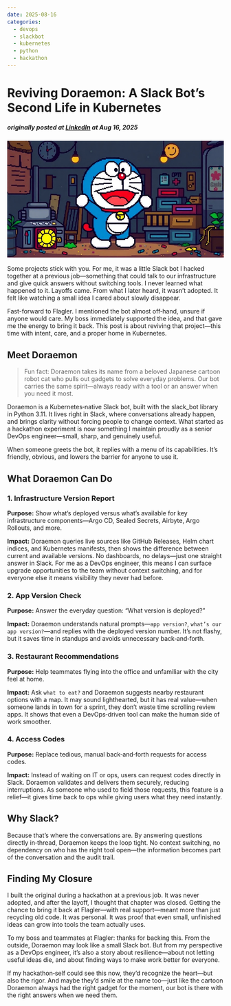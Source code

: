 ```yaml
---
date: 2025-08-16
categories:
  - devops
  - slackbot
  - kubernetes
  - python
  - hackathon
---
```

# Reviving Doraemon: A Slack Bot’s Second Life in Kubernetes
##### originally posted at [LinkedIn](https://www.linkedin.com/pulse/reviving-doraemon-slack-bots-second-life-kubernetes-janus-chung-nzync/) at Aug 16, 2025

![Automation bots have evolved. What’s next?](../../assets/blog/doraemon/banner.jpg)

Some projects stick with you. For me, it was a little Slack bot I hacked together at a previous job—something that could talk to our infrastructure and give quick answers without switching tools. I never learned what happened to it. Layoffs came. From what I later heard, it wasn’t adopted. It felt like watching a small idea I cared about slowly disappear.

Fast-forward to Flagler. I mentioned the bot almost off‑hand, unsure if anyone would care. My boss immediately supported the idea, and that gave me the energy to bring it back. This post is about reviving that project—this time with intent, care, and a proper home in Kubernetes.

<!-- more -->

## Meet Doraemon

> Fun fact: Doraemon takes its name from a beloved Japanese cartoon robot cat who pulls out gadgets to solve everyday problems. Our bot carries the same spirit—always ready with a tool or an answer when you need it most.

Doraemon is a Kubernetes‑native Slack bot, built with the slack_bot library in Python 3.11. It lives right in Slack, where conversations already happen, and brings clarity without forcing people to change context. What started as a hackathon experiment is now something I maintain proudly as a senior DevOps engineer—small, sharp, and genuinely useful.

When someone greets the bot, it replies with a menu of its capabilities. It’s friendly, obvious, and lowers the barrier for anyone to use it.

## What Doraemon Can Do

### 1. Infrastructure Version Report

__Purpose:__ Show what’s deployed versus what’s available for key infrastructure components—Argo CD, Sealed Secrets, Airbyte, Argo Rollouts, and more.

__Impact:__ Doraemon queries live sources like GitHub Releases, Helm chart indices, and Kubernetes manifests, then shows the difference between current and available versions. No dashboards, no delays—just one straight answer in Slack. For me as a DevOps engineer, this means I can surface upgrade opportunities to the team without context switching, and for everyone else it means visibility they never had before.

### 2. App Version Check

__Purpose:__ Answer the everyday question: “What version is deployed?”

__Impact:__ Doraemon understands natural prompts—`app version?`, `what’s our app version?`—and replies with the deployed version number. It’s not flashy, but it saves time in standups and avoids unnecessary back‑and‑forth.

### 3. Restaurant Recommendations

__Purpose:__ Help teammates flying into the office and unfamiliar with the city feel at home.

__Impact:__ Ask `what to eat?` and Doraemon suggests nearby restaurant options with a map. It may sound lighthearted, but it has real value—when someone lands in town for a sprint, they don’t waste time scrolling review apps. It shows that even a DevOps‑driven tool can make the human side of work smoother.

### 4. Access Codes

__Purpose:__ Replace tedious, manual back‑and‑forth requests for access codes.

__Impact:__ Instead of waiting on IT or ops, users can request codes directly in Slack. Doraemon validates and delivers them securely, reducing interruptions. As someone who used to field those requests, this feature is a relief—it gives time back to ops while giving users what they need instantly.

## Why Slack?

Because that’s where the conversations are. By answering questions directly in‑thread, Doraemon keeps the loop tight. No context switching, no dependency on who has the right tool open—the information becomes part of the conversation and the audit trail.


## Finding My Closure

I built the original during a hackathon at a previous job. It was never adopted, and after the layoff, I thought that chapter was closed. Getting the chance to bring it back at Flagler—with real support—meant more than just recycling old code. It was personal. It was proof that even small, unfinished ideas can grow into tools the team actually uses.

To my boss and teammates at Flagler: thanks for backing this. From the outside, Doraemon may look like a small Slack bot. But from my perspective as a DevOps engineer, it’s also a story about resilience—about not letting useful ideas die, and about finding ways to make work better for everyone.

If my hackathon‑self could see this now, they’d recognize the heart—but also the rigor. And maybe they’d smile at the name too—just like the cartoon Doraemon always had the right gadget for the moment, our bot is there with the right answers when we need them.
